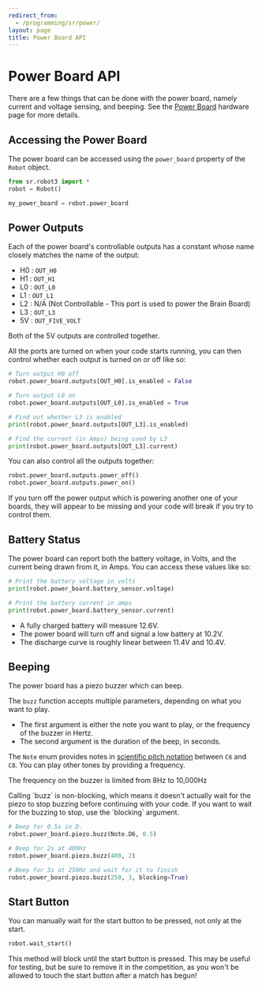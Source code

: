 ```yaml
---
redirect_from:
  - /programming/sr/power/
layout: page
title: Power Board API
---
```


Power Board API
===============

There are a few things that can be done with the power board, namely current and voltage sensing, and beeping.
See the [Power Board](/docs/kit/power_board) hardware page for more details.


Accessing the Power Board
-------------------------

The power board can be accessed using the `power_board` property of the `Robot` object.

~~~~~ python
from sr.robot3 import *
robot = Robot()

my_power_board = robot.power_board
~~~~~


Power Outputs
-------------

Each of the power board's controllable outputs has a constant whose name closely matches the name of the output:

* H0 : `OUT_H0`
* H1 : `OUT_H1`
* L0 : `OUT_L0`
* L1 : `OUT_L1`
* L2 : N/A (Not Controllable - This port is used to power the Brain Board)
* L3 : `OUT_L3`
* 5V : `OUT_FIVE_VOLT`

Both of the 5V outputs are controlled together.

All the ports are turned on when your code starts running, you can then control whether each output is turned on or off like so:

~~~~~ python
# Turn output H0 off
robot.power_board.outputs[OUT_H0].is_enabled = False

# Turn output L0 on
robot.power_board.outputs[OUT_L0].is_enabled = True

# Find out whether L3 is enabled
print(robot.power_board.outputs[OUT_L3].is_enabled)

# Find the current (in Amps) being used by L3
print(robot.power_board.outputs[OUT_L3].current)
~~~~~

You can also control all the outputs together:

~~~~~ python
robot.power_board.outputs.power_off()
robot.power_board.outputs.power_on()
~~~~~

<div class="warning">
If you turn off the power output which is powering another one of your boards,
they will appear to be missing and your code will break if you try to control them.
</div>


Battery Status
--------------

The power board can report both the battery voltage, in Volts, and the current being drawn from it, in Amps.
You can access these values like so:

~~~~~ python
# Print the battery voltage in volts
print(robot.power_board.battery_sensor.voltage)

# Print the battery current in amps
print(robot.power_board.battery_sensor.current)
~~~~~

- A fully charged battery will measure 12.6V.
- The power board will turn off and signal a low battery at 10.2V.
- The discharge curve is roughly linear between 11.4V and 10.4V.


Beeping
-------

The power board has a piezo buzzer which can beep.

The `buzz` function accepts multiple parameters, depending on what you want to play.
- The first argument is either the note you want to play, or the frequency of the buzzer in Hertz.
- The second argument is the duration of the beep, in seconds.

The `Note` enum provides notes in [scientific pitch notation](https://en.wikipedia.org/wiki/Scientific_pitch_notation) between `C6` and `C8`.
You can play other tones by providing a frequency.

The frequency on the buzzer is limited from 8Hz to 10,000Hz

<div class="info" markdown="1">
  Calling `buzz` is non-blocking, which means it doesn't actually wait for the piezo to stop buzzing before continuing with your code.
  If you want to wait for the buzzing to stop, use the `blocking` argument.
</div>

~~~~~ python
# Beep for 0.5s in D.
robot.power_board.piezo.buzz(Note.D6, 0.5)

# Beep for 2s at 400Hz
robot.power_board.piezo.buzz(400, 2)

# Beep for 3s at 250Hz and wait for it to finish
robot.power_board.piezo.buzz(250, 3, blocking=True)
~~~~~


Start Button
------------

You can manually wait for the start button to be pressed, not only at the start.

~~~~~ python
robot.wait_start()
~~~~~

This method will block until the start button is pressed.
This may be useful for testing, but be sure to remove it in the competition, as you won't be allowed to touch the start button after a match has begun!
